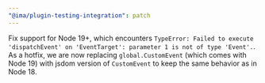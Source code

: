 ```yaml
---
"@ima/plugin-testing-integration": patch
---
```


Fix support for Node 19+, which encounters `TypeError: Failed to execute 'dispatchEvent' on 'EventTarget': parameter 1 is not of type 'Event'.`. As a hotfix, we are now replacing `global.CustomEvent` (which comes with Node 19) with jsdom version of `CustomEvent` to keep the same behavior as in Node 18.
